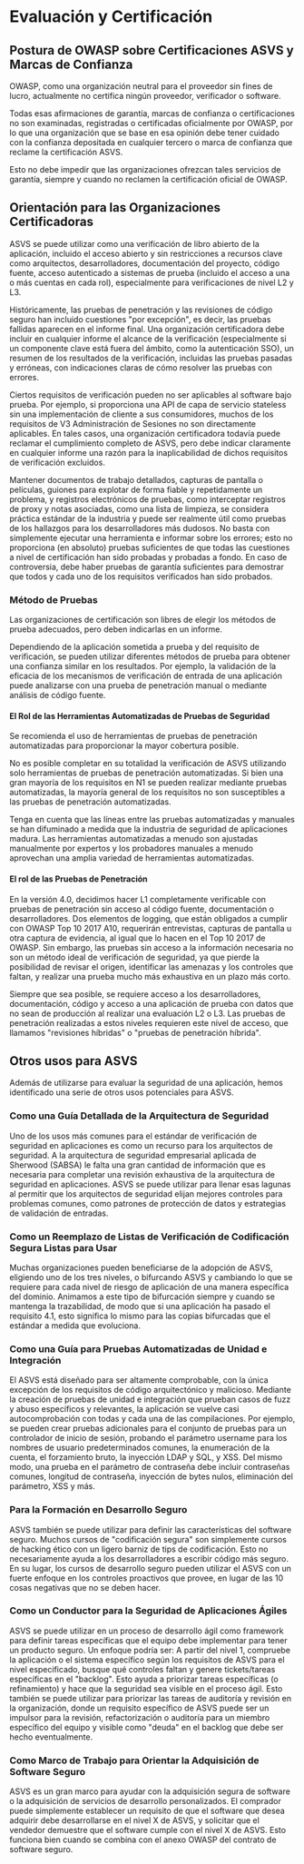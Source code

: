 # Evaluación y Certificación

## Postura de OWASP sobre Certificaciones ASVS y Marcas de Confianza

OWASP, como una organización neutral para el proveedor sin fines de lucro, actualmente no certifica ningún proveedor, verificador o software.

Todas esas afirmaciones de garantía, marcas de confianza o certificaciones no son examinadas, registradas o certificadas oficialmente por OWASP, por lo que una organización que se base en esa opinión debe tener cuidado con la confianza depositada en cualquier tercero o marca de confianza que reclame la certificación ASVS.

Esto no debe impedir que las organizaciones ofrezcan tales servicios de garantía, siempre y cuando no reclamen la certificación oficial de OWASP.

## Orientación para las Organizaciones Certificadoras

ASVS se puede utilizar como una verificación de libro abierto de la aplicación, incluido el acceso abierto y sin restricciones a recursos clave como arquitectos, desarrolladores, documentación del proyecto, código fuente, acceso autenticado a sistemas de prueba (incluido el acceso a una o más cuentas en cada rol), especialmente para verificaciones de  nivel  L2 y L3. 

Históricamente, las pruebas de penetración y las revisiones de código seguro han incluido cuestiones "por excepción", es decir, las pruebas fallidas aparecen en el informe final. Una organización certificadora debe incluir en cualquier informe el alcance de la verificación (especialmente si un componente clave está fuera del ámbito, como la autenticación SSO), un resumen de los resultados de la verificación, incluidas las pruebas pasadas y erróneas, con indicaciones claras de cómo resolver las pruebas con errores.

Ciertos requisitos de verificación pueden no ser aplicables al software bajo prueba. Por ejemplo, si proporciona una API de capa de servicio stateless sin una implementación de cliente a sus consumidores, muchos de los requisitos de V3 Administración de Sesiones no son directamente aplicables. En tales casos, una organización certificadora todavía puede reclamar el cumplimiento completo de ASVS, pero debe indicar claramente en cualquier informe una razón para la inaplicabilidad de dichos requisitos de verificación excluidos.

Mantener documentos de trabajo detallados, capturas de pantalla o películas, guiones para explotar de forma fiable y repetidamente un problema, y registros electrónicos de pruebas, como interceptar registros de proxy y notas asociadas, como una lista de limpieza, se considera práctica estándar de la industria y puede ser realmente útil como pruebas de los hallazgos para los desarrolladores más dudosos. No basta con simplemente ejecutar una herramienta e informar sobre los errores; esto no proporciona (en absoluto) pruebas suficientes de que todas las cuestiones a nivel de certificación han sido probadas y probadas a fondo. En caso de controversia, debe haber pruebas de garantía suficientes para demostrar que todos y cada uno de los requisitos verificados han sido probados.

### Método de Pruebas

Las organizaciones de certificación son libres de elegir los métodos de prueba adecuados, pero deben indicarlas en un informe.

Dependiendo de la aplicación sometida a prueba y del requisito de verificación, se pueden utilizar diferentes métodos de prueba para obtener una confianza similar en los resultados. Por ejemplo, la validación de la eficacia de los mecanismos de verificación de entrada de una aplicación puede analizarse con una prueba de penetración manual o mediante análisis de código fuente.

#### El Rol de las Herramientas Automatizadas de Pruebas de Seguridad

Se recomienda el uso de herramientas de pruebas de penetración automatizadas para proporcionar la mayor cobertura posible.

No es posible completar en su totalidad la verificación de ASVS utilizando solo herramientas de pruebas de penetración automatizadas. Si bien una gran mayoría de los requisitos en N1 se pueden realizar mediante pruebas automatizadas, la mayoría general de los requisitos no son susceptibles a las pruebas de penetración automatizadas.

Tenga en cuenta que las líneas entre las pruebas automatizadas y manuales se han difuminado a medida que la industria de seguridad de aplicaciones madura. Las herramientas automatizadas a menudo son ajustadas manualmente por expertos y los probadores manuales a menudo aprovechan una amplia variedad de herramientas automatizadas.

#### El rol de las Pruebas de Penetración

En la versión 4.0, decidimos hacer L1 completamente verificable con pruebas de penetración sin acceso al código fuente, documentación o desarrolladores. Dos elementos de logging, que están obligados a cumplir con OWASP Top 10 2017 A10, requerirán entrevistas, capturas de pantalla u otra captura de evidencia, al igual que lo hacen en el Top 10 2017 de OWASP. Sin embargo, las pruebas sin acceso a la información necesaria no son un método ideal de verificación de seguridad, ya que pierde la posibilidad de revisar el origen, identificar las amenazas y los controles que faltan, y realizar una prueba mucho más exhaustiva en un plazo más corto.

Siempre que sea posible, se requiere acceso a los desarrolladores, documentación, código y acceso a una aplicación de prueba con datos que no sean de producción al realizar una evaluación L2 o L3. Las pruebas de penetración realizadas a estos niveles requieren este nivel de acceso, que llamamos "revisiones híbridas" o "pruebas de penetración híbrida".

## Otros usos para ASVS

Además de utilizarse para evaluar la seguridad de una aplicación, hemos identificado una serie de otros usos potenciales para ASVS.

### Como una Guía Detallada de la Arquitectura de Seguridad

Uno de los usos más comunes para el estándar de verificación de seguridad en aplicaciones es como un recurso para los arquitectos de seguridad. A la arquitectura de seguridad empresarial aplicada de Sherwood (SABSA) le falta una gran cantidad de información que es necesaria para completar una revisión exhaustiva de la arquitectura de seguridad en aplicaciones. ASVS se puede utilizar para llenar esas lagunas al permitir que los arquitectos de seguridad elijan mejores controles para problemas comunes, como patrones de protección de datos y estrategias de validación de entradas.

### Como un Reemplazo de Listas de Verificación de Codificación Segura Listas para Usar

Muchas organizaciones pueden beneficiarse de la adopción de ASVS, eligiendo uno de los tres niveles, o bifurcando ASVS y cambiando lo que se requiere para cada nivel de riesgo de aplicación de una manera específica del dominio. Animamos a este tipo de bifurcación siempre y cuando se mantenga la trazabilidad, de modo que si una aplicación ha pasado el requisito 4.1, esto significa lo mismo para las copias bifurcadas que el estándar a medida que evoluciona.

### Como una Guía para Pruebas Automatizadas de Unidad e Integración

El ASVS está diseñado para ser altamente comprobable, con la única excepción de los requisitos de código arquitectónico y malicioso. Mediante la creación de pruebas de unidad e integración que prueban casos de fuzz y abuso específicos y relevantes, la aplicación se vuelve casi autocomprobación con todas y cada una de las compilaciones. Por ejemplo, se pueden crear pruebas adicionales para el conjunto de pruebas para un controlador de inicio de sesión, probando el parámetro username para los nombres de usuario predeterminados comunes, la enumeración de la cuenta, el forzamiento bruto, la inyección LDAP y SQL, y XSS. Del mismo modo, una prueba en el parámetro de contraseña debe incluir contraseñas comunes, longitud de contraseña, inyección de bytes nulos, eliminación del parámetro, XSS y más.

### Para la Formación en Desarrollo Seguro

ASVS también se puede utilizar para definir las características del software seguro. Muchos cursos de "codificación segura" son simplemente cursos de hacking ético con un ligero barniz de tips de codificación. Esto no necesariamente ayuda a los desarrolladores a escribir código más seguro. En su lugar, los cursos de desarrollo seguro pueden utilizar el ASVS con un fuerte enfoque en los controles proactivos que provee, en lugar de las 10 cosas negativas que no se deben hacer.

### Como un Conductor para la Seguridad de Aplicaciones Ágiles

ASVS se puede utilizar en un proceso de desarrollo ágil como framework para definir tareas específicas que el equipo debe implementar para tener un producto seguro. Un enfoque podría ser: A partir del nivel 1, compruebe la aplicación o el sistema específico según los requisitos de ASVS para el nivel especificado, busque qué controles faltan y genere tickets/tareas específicas en el "backlog". Esto ayuda a priorizar tareas específicas (o refinamiento) y hace que la seguridad sea visible en el proceso ágil. Esto también se puede utilizar para priorizar las tareas de auditoría y revisión en la organización, donde un requisito específico de ASVS puede ser un impulsor para la revisión, refactorización o auditoría para un miembro específico del equipo y visible como "deuda" en el backlog que debe ser hecho eventualmente.

### Como Marco de Trabajo para Orientar la Adquisición de Software Seguro

ASVS es un gran marco para ayudar con la adquisición segura de software o la adquisición de servicios de desarrollo personalizados. El comprador puede simplemente establecer un requisito de que el software que desea adquirir debe desarrollarse en el nivel X de ASVS, y solicitar que el vendedor demuestre que el software cumple con el nivel X de ASVS. Esto funciona bien cuando se combina con el anexo OWASP del contrato de software seguro.
